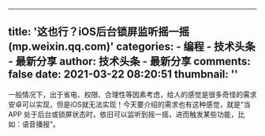 
---
title: '这也行？iOS后台锁屏监听摇一摇 (mp.weixin.qq.com)'
categories: 
    - 编程
    - 技术头条 - 最新分享
author: 技术头条 - 最新分享
comments: false
date: 2021-03-22 08:20:51
thumbnail: ''
---

<div>   
一般情况下，出于省电、权限、合理性等因素考虑，给人的感觉是很多奇怪的需求安卓可以实现，但是iOS就无法实现！今天要介绍的需求也有这种感觉，就是“当 APP 处于后台或锁屏状态时，依旧可以监听到摇一摇，进而触发某些功能，比如：语音播报”。
    
</div>
            